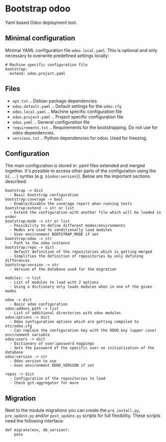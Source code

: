 Bootstrap odoo
==============

Yaml based Odoo deployment tool.

Minimal configuration
---------------------

Minimal YAML configuration file `odoo.local.yaml`. This is optional and only necessary to overwrite predefined settings locally:

```
# Machine specific configuration file
bootstrap:
  extend: odoo.project.yaml
```

Files
-----
* `apt.txt` .. Debian package dependencies
* `odoo.default.yaml` .. Default settings for the `odoo.cfg`
* `odoo.local.yaml` .. Machine specific configuration file
* `odoo.project.yaml` .. Project specific configuration file
* `odoo.yaml` .. General configuration file
* `requirements.txt` .. Requirements for the bootstrapping. Do not use for odoo dependencies.
* `versions.txt` .. Python dependencies for odoo. Used for freezing.

Configuration
-------------

The main configuration is stored in .yaml files extended and merged together. It's possible to access other parts of the configuration using the `${...}` syntax (e.g. `${odoo:version}`). Below are the important sections described.

```
bootstrap -> dict
  - Basic bootstrap configuration
bootstrap:coverage -> bool
  - Enable/disable the coverage report when running tests
bootstrap:extend -> str or list
  - Extend the configuration with another file which will be loaded in order
bootstrap:mode -> str or list
  - Possibility to define different modes/environments
  - Modes are used to conditionally load modules
  - Uses environment BOOTSTRAP_MODE if set
bootstrap:odoo -> str
  - Path to the odoo instance
bootstrap:repo -> dict
  - Default definition of the repositories which is getting merged
  - Simplifies the definition of repositories by only defining differences
bootstrap:version -> str
  - Version of the database used for the migration

modules: -> list
  - List of modules to load with 2 options
  - Using a dictionary only loads modules when in one of the given modes

odoo -> dict
  - Basic odoo configuration
odoo:addons_path -> list
  - List of additional directories with odoo modules
odoo:options -> dict
  - Odoo configuration options which are getting compiled to etc/odoo.cfg
  - Can replace the configuration key with the ODOO_key (upper case) environment variable
odoo:users -> dict
  - Dictionary of user:password mappings
  - Sets the password of the specific user on initialization of the database
odoo:version -> str
  - Odoo version to use
  - Uses environment ODOO_VERSION if set

repos -> dict
  - Configuration of the repositories to load
  - Check git-aggregator for more
```

Migration
---------

Next to the module migrations you can create the `pre_install.py`, `pre_update.py` and/or `post_update.py` scripts for full flexibility. These scripts need the following interface:

```
def migrate(env, db_version):
    pass
```
